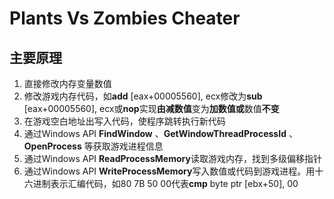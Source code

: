 # Plants Vs Zombies Cheater

## 主要原理

1. 直接修改内存变量数值
2. 修改游戏内存代码，如**add** [eax+00005560], ecx修改为**sub** [eax+00005560], ecx或**nop**实现**由减数值**变为**加数值或**数值**不变**
3. 在游戏空白地址出写入代码，使程序跳转执行新代码
4. 通过Windows API **FindWindow** 、**GetWindowThreadProcessId** 、**OpenProcess** 等获取游戏进程信息
5. 通过Windows API **ReadProcessMemory**读取游戏内存，找到多级偏移指针
6. 通过Windows API **WriteProcessMemory**写入数值或代码到游戏进程。用十六进制表示汇编代码，如80 7B 50 00代表**cmp** byte ptr [ebx+50], 00

